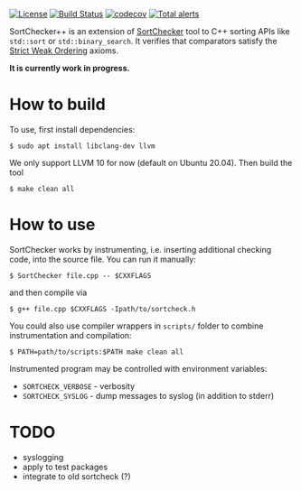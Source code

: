 [![License](http://img.shields.io/:license-MIT-blue.svg)](https://github.com/yugr/sortcheckxx/blob/master/LICENSE.txt)
[![Build Status](https://github.com/yugr/sortcheckxx/actions/workflows/ci.yml/badge.svg)](https://github.com/yugr/sortcheckxx/actions)
[![codecov](https://codecov.io/gh/yugr/sortcheckxx/branch/master/graph/badge.svg)](https://codecov.io/gh/yugr/sortcheckxx)
[![Total alerts](https://img.shields.io/lgtm/alerts/g/yugr/sortcheckxx.svg?logo=lgtm&logoWidth=18)](https://lgtm.com/projects/g/yugr/sortcheckxx/alerts/)

SortChecker++ is an extension of [SortChecker](https://github.com/yugr/sortcheck) tool
to C++ sorting APIs like `std::sort` or `std::binary_search`.
It verifies that comparators satisfy the [Strict Weak Ordering](https://medium.com/@shiansu/strict-weak-ordering-and-the-c-stl-f7dcfa4d4e07)
axioms.

**It is currently work in progress.**

# How to build

To use, first install dependencies:
```
$ sudo apt install libclang-dev llvm
```
We only support LLVM 10 for now (default on Ubuntu 20.04).
Then build the tool
```
$ make clean all
```

# How to use

SortChecker works by instrumenting, i.e. inserting additional checking code,
into the source file. You can run it manually:
```
$ SortChecker file.cpp -- $CXXFLAGS
```
and then compile via
```
$ g++ file.cpp $CXXFLAGS -Ipath/to/sortcheck.h
```

You could also use compiler wrappers in `scripts/` folder to combine instrumentation and compilation:
```
$ PATH=path/to/scripts:$PATH make clean all
```

Instrumented program may be controlled with environment variables:
* `SORTCHECK_VERBOSE` - verbosity
* `SORTCHECK_SYSLOG` - dump messages to syslog (in addition to stderr)

# TODO

- syslogging
- apply to test packages
- integrate to old sortcheck (?)
